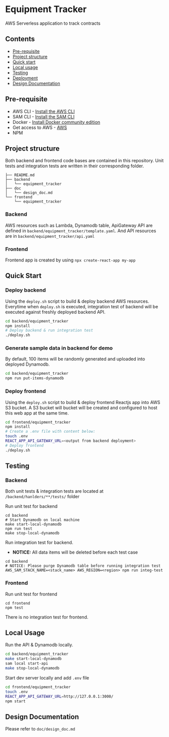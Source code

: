 # Equipment Tracker

AWS Serverless application to track contracts

## Contents

* [Pre-requisite](#pre-requisite)
* [Project structure](#project-structure)
* [Quick start](#quick-start)
* [Local usage](#local-usage)
* [Testing](#testing)
* [Deployment](#deployment)
* [Design Documentation](#design-doc)

## Pre-requisite
* AWS CLI - [Install the AWS CLI](https://aws.amazon.com/cli/)
* SAM CLI - [Install the SAM CLI](https://docs.aws.amazon.com/serverless-application-model/latest/developerguide/serverless-sam-cli-install.html)
* Docker - [Install Docker community edition](https://hub.docker.com/search/?type=edition&offering=community)
* Get access to AWS - [AWS](https://signanthealth.atlassian.net/wiki/spaces/eCOAX/pages/1122961833/AWS+Accounts+Roles+eCOA+X+Environments#How-to-request-access)
* NPM
## Project structure
Both backend and frontend code bases are contained in this repository. 
Unit tests and integration tests are written in their corresponding folder.
```
├── README.md
├── backend
│   └── equipment_tracker
├── doc
│   └── design_doc.md
└── frontend
    └── equipment_tracker

```

### Backend
AWS resources such as Lambda, Dynamodb table, ApiGateway API are defined in `backend/equipment_tracker/template.yaml`.
And API resources are in `backend/equipment_tracker/api.yaml`

### Frontend
Frontend app is created by using `npx create-react-app my-app`

## Quick Start
### Deploy backend
Using the `deploy.sh` script to build & deploy backend AWS resources. 
Everytime when `deploy.sh` is executed, integration test of backend will be executed against freshly deployed backend API.
```sh
cd backend/equipment_tracker
npm install
# Deploy backend & run integration test
./deploy.sh
```
### Generate sample data in backend for demo
By default, 100 items will be randomly generated and uploaded into deployed Dynamodb.
```sh
cd backend/equipment_tracker
npm run put-items-dynamodb
```

### Deploy frontend
Using the `deploy.sh` script to build & deploy frontend Reactjs app into AWS S3 bucket. 
A S3 bucket will bucket will be created and configured to host this web app at the same time.

```sh
cd frontend/equipment_tracker
npm install
# Create a .env file with content below:
touch .env
REACT_APP_API_GATEWAY_URL=<output from backend deployment>
# Deploy frontend
./deploy.sh
```

## Testing
### Backend
Both unit tests & integration tests are located at `/backend/hanlders/**/tests/` folder

Run unit test for backend

```shell
cd backend
# Start Dynamodb on local machine
make start-local-dynamodb
npm run test 
make stop-local-dynamodb
```
Run integration test for backend. 
- **NOTICE:** All data items will be deleted before each test case
```shell
cd backend
# NOTICE: Please purge Dynamodb table before running integration test
AWS_SAM_STACK_NAME=<stack_name> AWS_REGION=<region> npm run integ-test
```
### Frontend
Run unit test for frontend
```shell
cd frontend
npm test
```
There is no integration test for frontend.

## Local Usage
Run the API & Dynamodb locally.
```bash
cd backend/equipment_tracker
make start-local-dynamodb
sam local start-api
make stop-local-dynamodb
```
Start dev server locally and add `.env` file
```sh
cd frontend/equipment_tracker
touch .env
REACT_APP_API_GATEWAY_URL=http://127.0.0.1:3000/
npm start
```

## Design Documentation
Please refer to `doc/design_doc.md`
